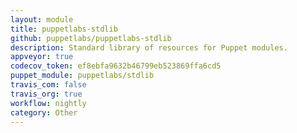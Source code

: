 ```yaml
---
layout: module
title: puppetlabs-stdlib
github: puppetlabs/puppetlabs-stdlib
description: Standard library of resources for Puppet modules.
appveyor: true
codecov_token: ef8ebfa9632b46799eb523869ffa6cd5
puppet_module: puppetlabs/stdlib
travis_com: false
travis_org: true
workflow: nightly
category: Other
---
```


